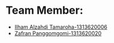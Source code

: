 # Team Member:

- [Ilham Alzahdi Tamaroha-1313620006](https://github.com/ilhamalzahdii)
- [Zafran Panggomgomi-1313620020](https://github.com/Austroindo)

